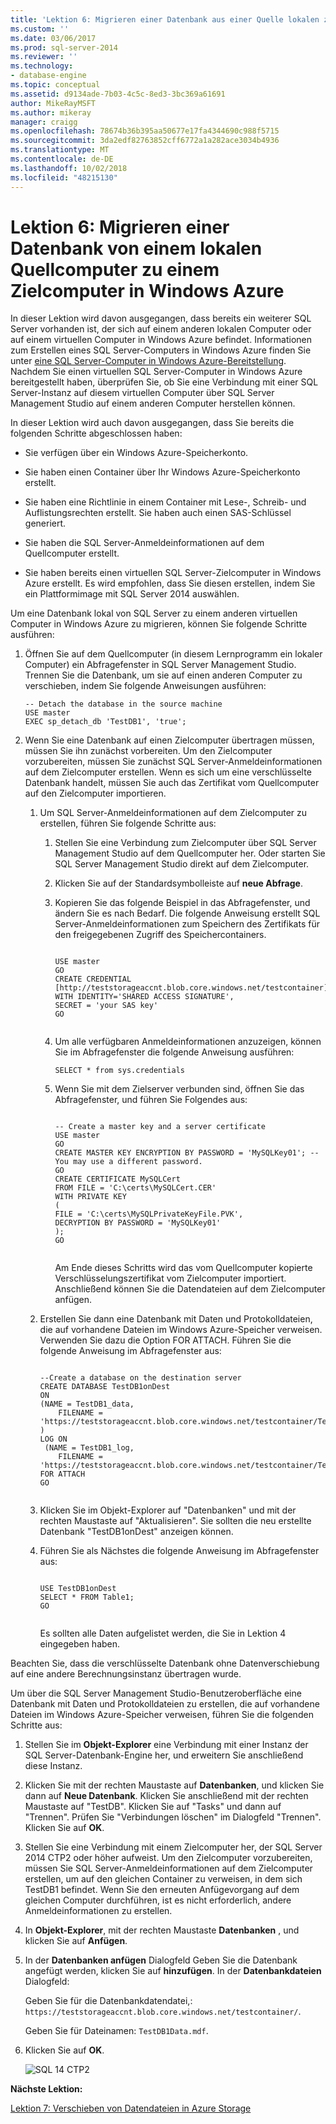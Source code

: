 ```yaml
---
title: 'Lektion 6: Migrieren einer Datenbank aus einer Quelle lokalen zu einem Zielcomputer in Windows Azure | Microsoft-Dokumentation'
ms.custom: ''
ms.date: 03/06/2017
ms.prod: sql-server-2014
ms.reviewer: ''
ms.technology:
- database-engine
ms.topic: conceptual
ms.assetid: d9134ade-7b03-4c5c-8ed3-3bc369a61691
author: MikeRayMSFT
ms.author: mikeray
manager: craigg
ms.openlocfilehash: 78674b36b395aa50677e17fa4344690c988f5715
ms.sourcegitcommit: 3da2edf82763852cff6772a1a282ace3034b4936
ms.translationtype: MT
ms.contentlocale: de-DE
ms.lasthandoff: 10/02/2018
ms.locfileid: "48215130"
---
```

# <a name="lesson-6-migrate-a-database-from-a-source-machine-on-premises-to-a-destination-machine-in-windows-azure"></a>Lektion 6: Migrieren einer Datenbank von einem lokalen Quellcomputer zu einem Zielcomputer in Windows Azure
  In dieser Lektion wird davon ausgegangen, dass bereits ein weiterer SQL Server vorhanden ist, der sich auf einem anderen lokalen Computer oder auf einem virtuellen Computer in Windows Azure befindet. Informationen zum Erstellen eines SQL Server-Computers in Windows Azure finden Sie unter [eine SQL Server-Computer in Windows Azure-Bereitstellung](http://www.windowsazure.com/manage/windows/common-tasks/install-sql-server/). Nachdem Sie einen virtuellen SQL Server-Computer in Windows Azure bereitgestellt haben, überprüfen Sie, ob Sie eine Verbindung mit einer SQL Server-Instanz auf diesem virtuellen Computer über SQL Server Management Studio auf einem anderen Computer herstellen können.  
  
 In dieser Lektion wird auch davon ausgegangen, dass Sie bereits die folgenden Schritte abgeschlossen haben:  
  
-   Sie verfügen über ein Windows Azure-Speicherkonto.  
  
-   Sie haben einen Container über Ihr Windows Azure-Speicherkonto erstellt.  
  
-   Sie haben eine Richtlinie in einem Container mit Lese-, Schreib- und Auflistungsrechten erstellt. Sie haben auch einen SAS-Schlüssel generiert.  
  
-   Sie haben die SQL Server-Anmeldeinformationen auf dem Quellcomputer erstellt.  
  
-   Sie haben bereits einen virtuellen SQL Server-Zielcomputer in Windows Azure erstellt. Es wird empfohlen, dass Sie diesen erstellen, indem Sie ein Plattformimage mit SQL Server 2014 auswählen.  
  
 Um eine Datenbank lokal von SQL Server zu einem anderen virtuellen Computer in Windows Azure zu migrieren, können Sie folgende Schritte ausführen:  
  
1.  Öffnen Sie auf dem Quellcomputer (in diesem Lernprogramm ein lokaler Computer) ein Abfragefenster in SQL Server Management Studio. Trennen Sie die Datenbank, um sie auf einen anderen Computer zu verschieben, indem Sie folgende Anweisungen ausführen:  
  
    ```  
    -- Detach the database in the source machine   
    USE master  
    EXEC sp_detach_db 'TestDB1', 'true';  
    ```  
  
2.  Wenn Sie eine Datenbank auf einen Zielcomputer übertragen müssen, müssen Sie ihn zunächst vorbereiten. Um den Zielcomputer vorzubereiten, müssen Sie zunächst SQL Server-Anmeldeinformationen auf dem Zielcomputer erstellen. Wenn es sich um eine verschlüsselte Datenbank handelt, müssen Sie auch das Zertifikat vom Quellcomputer auf den Zielcomputer importieren.  
  
    1.  Um SQL Server-Anmeldeinformationen auf dem Zielcomputer zu erstellen, führen Sie folgende Schritte aus:  
  
        1.  Stellen Sie eine Verbindung zum Zielcomputer über SQL Server Management Studio auf dem Quellcomputer her.  Oder starten Sie SQL Server Management Studio direkt auf dem Zielcomputer.  
  
        2.  Klicken Sie auf der Standardsymbolleiste auf **neue Abfrage**.  
  
        3.  Kopieren Sie das folgende Beispiel in das Abfragefenster, und ändern Sie es nach Bedarf. Die folgende Anweisung erstellt SQL Server-Anmeldeinformationen zum Speichern des Zertifikats für den freigegebenen Zugriff des Speichercontainers.  
  
            ```tsql  
  
            USE master   
            GO   
            CREATE CREDENTIAL [http://teststorageaccnt.blob.core.windows.net/testcontainer]   
            WITH IDENTITY='SHARED ACCESS SIGNATURE',   
            SECRET = 'your SAS key'   
            GO  
  
            ```  
  
        4.  Um alle verfügbaren Anmeldeinformationen anzuzeigen, können Sie im Abfragefenster die folgende Anweisung ausführen:  
  
            ```tsql  
            SELECT * from sys.credentials   
            ```  
  
        5.  Wenn Sie mit dem Zielserver verbunden sind, öffnen Sie das Abfragefenster, und führen Sie Folgendes aus:  
  
            ```tsql  
  
            -- Create a master key and a server certificate   
            USE master   
            GO   
            CREATE MASTER KEY ENCRYPTION BY PASSWORD = 'MySQLKey01'; -- You may use a different password.   
            GO   
            CREATE CERTIFICATE MySQLCert   
            FROM FILE = 'C:\certs\MySQLCert.CER'   
            WITH PRIVATE KEY   
            (   
            FILE = 'C:\certs\MySQLPrivateKeyFile.PVK',   
            DECRYPTION BY PASSWORD = 'MySQLKey01'   
            );   
            GO  
  
            ```  
  
             Am Ende dieses Schritts wird das vom Quellcomputer kopierte Verschlüsselungszertifikat vom Zielcomputer importiert. Anschließend können Sie die Datendateien auf dem Zielcomputer anfügen.  
  
    2.  Erstellen Sie dann eine Datenbank mit Daten und Protokolldateien, die auf vorhandene Dateien im Windows Azure-Speicher verweisen. Verwenden Sie dazu die Option FOR ATTACH. Führen Sie die folgende Anweisung im Abfragefenster aus:  
  
        ```tsql  
  
        --Create a database on the destination server   
        CREATE DATABASE TestDB1onDest   
        ON   
        (NAME = TestDB1_data,   
            FILENAME = 'https://teststorageaccnt.blob.core.windows.net/testcontainer/TestDB1Data.mdf' )   
        LOG ON   
         (NAME = TestDB1_log,   
            FILENAME = 'https://teststorageaccnt.blob.core.windows.net/testcontainer/TestDB1Log.ldf')   
        FOR ATTACH   
        GO  
  
        ```  
  
    3.  Klicken Sie im Objekt-Explorer auf "Datenbanken" und mit der rechten Maustaste auf "Aktualisieren". Sie sollten die neu erstellte Datenbank "TestDB1onDest" anzeigen können.  
  
    4.  Führen Sie als Nächstes die folgende Anweisung im Abfragefenster aus:  
  
        ```tsql  
  
        USE TestDB1onDest   
        SELECT * FROM Table1;   
        GO  
  
        ```  
  
         Es sollten alle Daten aufgelistet werden, die Sie in Lektion 4 eingegeben haben.  
  
 Beachten Sie, dass die verschlüsselte Datenbank ohne Datenverschiebung auf eine andere Berechnungsinstanz übertragen wurde.  
  
 Um über die SQL Server Management Studio-Benutzeroberfläche eine Datenbank mit Daten und Protokolldateien zu erstellen, die auf vorhandene Dateien im Windows Azure-Speicher verweisen, führen Sie die folgenden Schritte aus:  
  
1.  Stellen Sie im **Objekt-Explorer** eine Verbindung mit einer Instanz der SQL Server-Datenbank-Engine her, und erweitern Sie anschließend diese Instanz.  
  
2.  Klicken Sie mit der rechten Maustaste auf **Datenbanken**, und klicken Sie dann auf **Neue Datenbank**. Klicken Sie anschließend mit der rechten Maustaste auf "TestDB". Klicken Sie auf "Tasks" und dann auf "Trennen". Prüfen Sie "Verbindungen löschen" im Dialogfeld "Trennen". Klicken Sie auf **OK**.  
  
3.  Stellen Sie eine Verbindung mit einem Zielcomputer her, der SQL Server 2014 CTP2 oder höher aufweist. Um den Zielcomputer vorzubereiten, müssen Sie SQL Server-Anmeldeinformationen auf dem Zielcomputer erstellen, um auf den gleichen Container zu verweisen, in dem sich TestDB1 befindet. Wenn Sie den erneuten Anfügevorgang auf dem gleichen Computer durchführen, ist es nicht erforderlich, andere Anmeldeinformationen zu erstellen.  
  
4.  In **Objekt-Explorer**, mit der rechten Maustaste **Datenbanken** , und klicken Sie auf **Anfügen**.  
  
5.  In der **Datenbanken anfügen** Dialogfeld Geben Sie die Datenbank angefügt werden, klicken Sie auf **hinzufügen**. In der **Datenbankdateien** Dialogfeld:  
  
     Geben Sie für die Datenbankdatendatei,: `https://teststorageaccnt.blob.core.windows.net/testcontainer/`.  
  
     Geben Sie für Dateinamen: `TestDB1Data.mdf`.  
  
6.  Klicken Sie auf **OK**.  
  
     ![SQL 14 CTP2](../tutorials/media/ss-was-tutlesson-6-7.gif "SQL 14 CTP2")  
  
 **Nächste Lektion:**  
  
 [Lektion 7: Verschieben von Datendateien in Azure Storage](../relational-databases/lesson-6-generate-activity-and-backup-log-using-file-snapshot-backup.md)  
  
  
